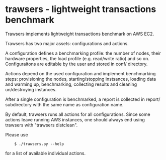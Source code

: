 # trawsers - lightweight transactions benchmark

Trawsers implements lightweight transactions benchmark
on AWS EC2.

Trawsers has two major assets: configurations and actions.

A configuration defines a benchmarking profile: the number of
nodes, their hardware properties, the load profile (e.g.
read/write ratio) and so on. Configuraitons are editable by the
user and stored in conf/ directory.

Actions depend on the used configuration and implement
benchmarking steps: provisioning the nodes, starting/stopping
instsances, loading data and warming up, benchmarking, collecting
results and cleaning un/destroying instances.

After a single configuration is benchmarked, a report is collected
in report/ subdirectory with the same name as configuration name.

By default, trawsers runs all actions for all configurations.
Since some actions leave running AWS instances, one should always
end using trawsers with "trawsers distclean".

Please use

        $ ./trawsers.py --help

for a list of available individual actions.
